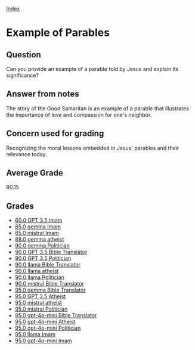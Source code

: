
[Index](../index.md)
# Example of Parables
## Question
Can you provide an example of a parable told by Jesus and explain its significance?

## Answer from notes
The story of the Good Samaritan is an example of a parable that illustrates the importance of love and compassion for one's neighbor.

## Concern used for grading
Recognizing the moral lessons embedded in Jesus' parables and their relevance today.

## Average Grade
90.15

## Grades
 * [60.0 GPT 3.5 Imam](../answers/GPT_3.5_Imam/Example_of_Parables.md)
 * [85.0 gemma Imam](../answers/gemma_Imam/Example_of_Parables.md)
 * [85.0 mistral Imam](../answers/mistral_Imam/Example_of_Parables.md)
 * [88.0 gemma atheist](../answers/gemma_atheist/Example_of_Parables.md)
 * [90.0 gemma Politician](../answers/gemma_Politician/Example_of_Parables.md)
 * [90.0 GPT 3.5 Bible Translator](../answers/GPT_3.5_Bible_Translator/Example_of_Parables.md)
 * [90.0 GPT 3.5 Politician](../answers/GPT_3.5_Politician/Example_of_Parables.md)
 * [90.0 llama Bible Translator](../answers/llama_Bible_Translator/Example_of_Parables.md)
 * [90.0 llama atheist](../answers/llama_atheist/Example_of_Parables.md)
 * [90.0 llama Politician](../answers/llama_Politician/Example_of_Parables.md)
 * [90.0 mistral Bible Translator](../answers/mistral_Bible_Translator/Example_of_Parables.md)
 * [95.0 gemma Bible Translator](../answers/gemma_Bible_Translator/Example_of_Parables.md)
 * [95.0 GPT 3.5 Atheist](../answers/GPT_3.5_Atheist/Example_of_Parables.md)
 * [95.0 mistral atheist](../answers/mistral_atheist/Example_of_Parables.md)
 * [95.0 mistral Politician](../answers/mistral_Politician/Example_of_Parables.md)
 * [95.0 gpt-4o-mini Bible Translator](../answers/gpt-4o-mini_Bible_Translator/Example_of_Parables.md)
 * [95.0 gpt-4o-mini Atheist](../answers/gpt-4o-mini_Atheist/Example_of_Parables.md)
 * [95.0 gpt-4o-mini Politician](../answers/gpt-4o-mini_Politician/Example_of_Parables.md)
 * [95.0 llama Imam](../answers/llama_Imam/Example_of_Parables.md)
 * [95.0 gpt-4o-mini Imam](../answers/gpt-4o-mini_Imam/Example_of_Parables.md)
